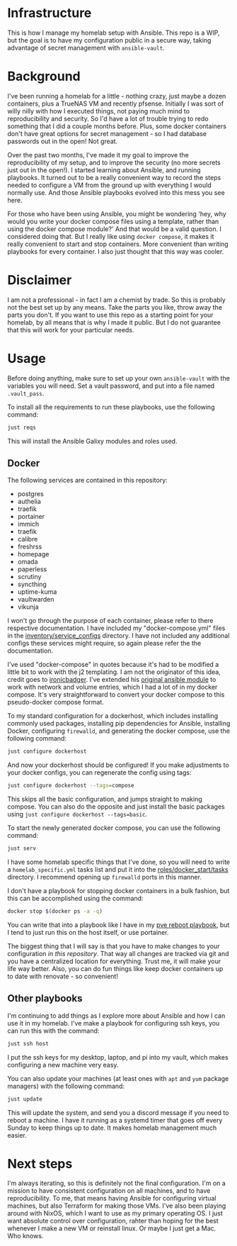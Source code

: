 # Infrastructure
This is how I manage my homelab setup with Ansible. This repo is a WIP, but the goal is to have my configuration public in a secure way, taking advantage of secret management with `ansible-vault`.

# Background
I've been running a homelab for a little - nothing crazy, just maybe a dozen containers, plus a TrueNAS VM and recently pfsense. Initially I was sort of willy nilly with how I executed things, not paying much mind to reproducibility and security. So I'd have a lot of trouble trying to redo something that I did a couple months before. Plus, some docker containers don't have great options for secret management - so I had database passwords out in the open! Not great.

Over the past two months, I've made it my goal to improve the reproducibility of my setup, and to improve the security (no more secrets just out in the open!). I started learning about Ansible, and running playbooks. It turned out to be a really convenient way to record the steps needed to configure a VM from the ground up with everything I would normally use. And those Ansible playbooks evolved into this mess you see here.

For those who have been using Ansible, you might be wondering 'hey, why would you write your docker compose files using a template, rather than using the docker compose module?' And that would be a valid question. I considered doing that. But I really like using `docker compose`, it makes it really convenient to start and stop containers. More convenient than writing playbooks for every container. I also just thought that this way was cooler.

# Disclaimer
I am not a professional - in fact I am a chemist by trade. So this is probably not the best set up by any means. Take the parts you like, throw away the parts you don't. If you want to use this repo as a starting point for your homelab, by all means that is why I made it public. But I do not guarantee that this will work for your particular needs.

# Usage
Before doing anything, make sure to set up your own `ansible-vault` with the variables you will need. Set a vault password, and put into a file named `.vault_pass`.

To install all the requirements to run these playbooks, use the following command:

```bash
just reqs
```

This will install the Ansible Galixy modules and roles used.

## Docker
The following services are contained in this repository:
  - postgres
  - authelia
  - traefik
  - portainer
  - immich
  - traefik
  - calibre
  - freshrss
  - homepage
  - omada
  - paperless
  - scrutiny
  - syncthing
  - uptime-kuma
  - vaultwarden
  - vikunja

I won't go through the purpose of each container, please refer to there respective documentation. I have included my "docker-compose.yml" files in the [inventory/service_configs](inventory/service_configs) directory. I have not included any additional configs these services might require, so again please refer the the documentation. 

I've used "docker-compose" in quotes because it's had to be modified a little bit to work with the j2 templating. I am not the originator of this idea, credit goes to [ironicbadger](https://github.com/ironicbadger). I've extended his [original ansible module](https://github.com/IronicBadger/ansible-role-docker-compose-generator) to work with network and volume entries, which I had a lot of in my docker compose. It's very straightforward to convert your docker compose to this pseudo-docker compose format. 

To my standard configuration for a dockerhost, which includes installing commonly used packages, installing pip dependencies for Ansible, installing Docker, configuring `firewalld`, and generating the docker compose, use the following command:

```bash
just configure dockerhost
```

And now your dockerhost should be configured! If you make adjustments to your docker configs, you can regenerate the config using tags:

```bash
just configure dockerhost --tags=compose
```

This skips all the basic configuration, and jumps straight to making compose. You can also do the opposite and just install the basic packages using `just configure dockerhost --tags=basic`.

To start the newly generated docker compose, you can use the following command:

```bash
just serv
```

I have some homelab specific things that I've done, so you will need to write a `homelab_specific.yml` tasks list and put it into the [roles/docker_start/tasks](roles/docker_start/tasks/) directory. I recommend opening up `firewalld` ports in this manner. 

I don't have a playbook for stopping docker containers in a bulk fashion, but this can be accomplished using the command:

```bash
docker stop $(docker ps -a -q)
```

You can write that into a playbook like I have in my [pve reboot playbook](playbooks/pve_reboot.yml), but I tend to just run this on the host itself, or use portainer.

The biggest thing that I will say is that you have to make changes to your configuration _in this repository_. That way all changes are tracked via git and you have a centralized location for everything. Trust me, it will make your life way better. Also, you can do fun things like keep docker containers up to date with renovate - so convenient!

## Other playbooks
I'm continuing to add things as I explore more about Ansible and how I can use it in my homelab. I've make a playbook for configuring ssh keys, you can run this with the command:

```bash
just ssh host
```

I put the ssh keys for my desktop, laptop, and pi into my vault, which makes configuring a new machine very easy.

You can also update your machines (at least ones with `apt` and `yum` package managers) with the following command:

```bash
just update
```

This will update the system, and send you a discord message if you need to reboot a machine. I have it running as a systemd timer that goes off every Sunday to keep things up to date. It makes homelab management much easier. 

# Next steps
I'm always iterating, so this is definitely not the final configuration. I'm on a mission to have consistent configuration on all machines, and to have reproducibility. To me, that means having Ansible for configuring virtual machines, but also Terraform for making those VMs. I've also been playing around with NixOS, which I want to use as my primary operating OS. I just want absolute control over configuration, rahter than hoping for the best whenever I make a new VM or reinstall linux. Or maybe I just get a Mac. Who knows.
